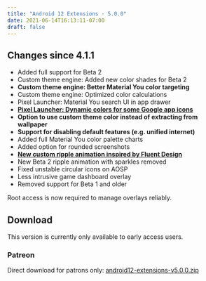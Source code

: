 ```yaml
---
title: "Android 12 Extensions · 5.0.0"
date: 2021-06-14T16:13:11-07:00
draft: false
---
```


## Changes since 4.1.1

- Added full support for Beta 2
- Custom theme engine: Added new color shades for Beta 2
- **Custom theme engine: Better Material You color targeting**
- Custom theme engine: Optimized color calculations
- Pixel Launcher: Material You search UI in app drawer
- [**Pixel Launcher: Dynamic colors for some Google app icons**](https://twitter.com/kdrag0n/status/1402789844883951625)
- **Option to use custom theme color instead of extracting from wallpaper**
- **Support for disabling default features (e.g. unified internet)**
- Added full Material You color palette charts
- Added option for rounded screenshots
- [**New custom ripple animation inspired by Fluent Design**](https://twitter.com/kdrag0n/status/1404251295960113154)
- New Beta 2 ripple animation with sparkles removed
- Fixed unstable circular icons on AOSP
- Less intrusive game dashboard overlay
- Removed support for Beta 1 and older

Root access is now required to manage overlays reliably.

## Download

This version is currently only available to early access users.

### Patreon

Direct download for patrons only: [android12-extensions-v5.0.0.zip](https://patreon.kdrag0n.dev/exclusive/android12-extensions-v5.0.0.zip)
